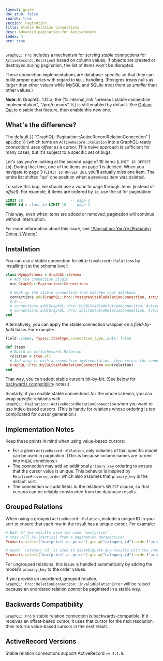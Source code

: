 ```yaml
---
layout: guide
doc_stub: false
search: true
section: Pagination
title: Stable Relation Connections
desc: Advanced pagination for ActiveRecord
index: 4
pro: true
---
```


`GraphQL::Pro` includes a mechanism for serving _stable_ connections for `ActiveRecord::Relation`s based on column values. If objects are created or destroyed during pagination, the list of items won't be disrupted.

These connection implementations are database-specific so that they can build proper queries with regard to `NULL` handling. (Postgres treats nulls as _larger_ than other values while MySQL and SQLite treat them as _smaller_ than other values.)

__Note:__ In GraphQL 1.12.x, the {% internal_link "previous stable connection implementation", "/pro/cursors" %} is still enabled by default. See [Opting Out](/pro/cursors#opting-out) to disable that feature, then enable this new one.

## What's the difference?

The default {{ "GraphQL::Pagination::ActiveRecordRelationConnection" | api_doc }} (which turns an `ActiveRecord::Relation` into a GraphQL-ready connection) uses _offset_ as a cursor. This naive approach is sufficient for many cases, but it's subject to a specific set of bugs.

Let's say you're looking at the second page of 10 items (`LIMIT 10 OFFSET 10`). During that time, one of the items on page 1 is deleted. When you navigate to page 3 (`LIMIT 10 OFFSET 20`), you'll actually _miss_ one item. The entire list shifted "up" one position when a previous item was deleted.

To solve this bug, we should use a _value_ to page through items (instead of _offset_). For example, if items are ordered by `id`, use the `id` for pagination:

```sql
LIMIT 10                      -- page 1
WHERE id > :last_id LIMIT 10  -- page 2
```

This way, even when items are added or removed, pagination will continue without interruption.

For more information about this issue, see ["Pagination: You're (Probably) Doing It Wrong"](https://coderwall.com/p/lkcaag/pagination-you-re-probably-doing-it-wrong).

## Installation

You can use a stable connection for _all_ `ActiveRecord::Relation`s by installing it at the schema level:

```ruby
class MyAppSchema < GraphQL::Schema
  # Add the connection plugin
  use GraphQL::Pagination::Connections

  # Hook up the stable connection that matches your database
  connections.add(GraphQL::Pro::PostgresStableRelationConnection, ActiveRecord::Relation)
  # Or...
  # connections.add(GraphQL::Pro::MySQLStableRelationConnection, ActiveRecord::Relation)
  # connections.add(GraphQL::Pro::SqliteStableRelationConnection, ActiveRecord::Relation)
end
```

Alternatively, you can apply the stable connection wrapper on a _field-by-field_ basis. For example:

```ruby
field :items, Types::ItemType.connection_type, null: false

def items
  # Build an ActiveRecord::Relation
  relation = Item.all
  # And wrap it with a connection implementation, then return the connection
  GraphQL::Pro::MySQLStableRelationConnection.new(relation)
end
```

That way, you can adopt stable cursors bit-by-bit. (See below for [backwards compatibility](#backwards-compatibility) notes.)

Similarly, if you enable stable connections for the whole schema, you can wrap _specific_ relations with `GraphQL::Pagination::ActiveRecordRelationConnection` when you want to use index-based cursors. (This is handy for relations whose ordering is too complicated for cursor generation.)

## Implementation Notes

Keep these points in mind when using value-based cursors:

- For a given `ActiveRecord::Relation`, only columns of that specific model can be used in pagination. (This is because column names are turned into `WHERE` conditions.)
- The connection may add an additional `primary_key` ordering to ensure that the cursor value is unique. This behavior is inspired by `Relation#reverse_order` which also assumes that `primary_key` is the default sort.
- The connection will add fields to the relation's `SELECT` clause, so that cursors can be reliably constructed from the database results.

## Grouped Relations

When using a grouped `ActiveRecord::Relation`, include a unique ID in your sort to ensure that each row in the result has a unique cursor. For example:

```ruby
# Bad: If two results have the same `max(price)`,
# they will be identical from a pagination perspective:
Products.select("max(price) as price").group("category_id").order("price")

# Good: `category_id` is used to disambiguate any results with the same price:
Products.select("max(price) as price").group("category_id").order("price, category_id")
```

For ungrouped relations, this issue is handled automatically by adding the model's `primary_key` to the order values.

If you provide an unordered, grouped relation, `GraphQL::Pro::RelationConnection::InvalidRelationError` will be raised because an unordered relation _cannot_ be paginated in a stable way.

## Backwards Compatibility

`GraphQL::Pro`'s stable relation connection is backwards-compatible. If it receives an offset-based cursor, it uses that cursor for the next resolution, then returns value-based cursors in the next result.

## ActiveRecord Versions

Stable relation connections support ActiveRecord `>= 4.1.0`.
